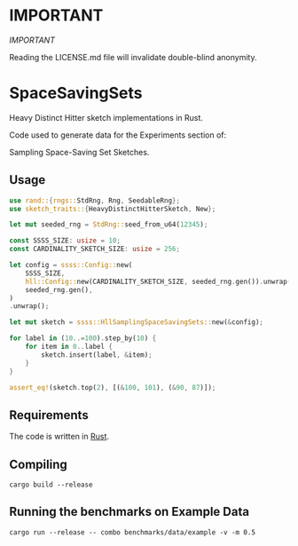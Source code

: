 <meta name="robots" content="noindex">

# IMPORTANT

*IMPORTANT*

Reading the LICENSE.md file will invalidate double-blind anonymity.

# SpaceSavingSets

Heavy Distinct Hitter sketch implementations in Rust.

Code used to generate data for the Experiments section of:

Sampling Space-Saving Set Sketches.

## Usage

```rs
use rand::{rngs::StdRng, Rng, SeedableRng};
use sketch_traits::{HeavyDistinctHitterSketch, New};

let mut seeded_rng = StdRng::seed_from_u64(12345);

const SSSS_SIZE: usize = 10;
const CARDINALITY_SKETCH_SIZE: usize = 256;

let config = ssss::Config::new(
    SSSS_SIZE,
    hll::Config::new(CARDINALITY_SKETCH_SIZE, seeded_rng.gen()).unwrap(),
    seeded_rng.gen(),
)
.unwrap();

let mut sketch = ssss::HllSamplingSpaceSavingSets::new(&config);

for label in (10..=100).step_by(10) {
    for item in 0..label {
        sketch.insert(label, &item);
    }
}

assert_eq!(sketch.top(2), [(&100, 101), (&90, 87)]);
```

## Requirements

The code is written in [Rust](https://www.rust-lang.org/).

## Compiling

```
cargo build --release
```

## Running the benchmarks on Example Data

```
cargo run --release -- combo benchmarks/data/example -v -m 0.5
```
